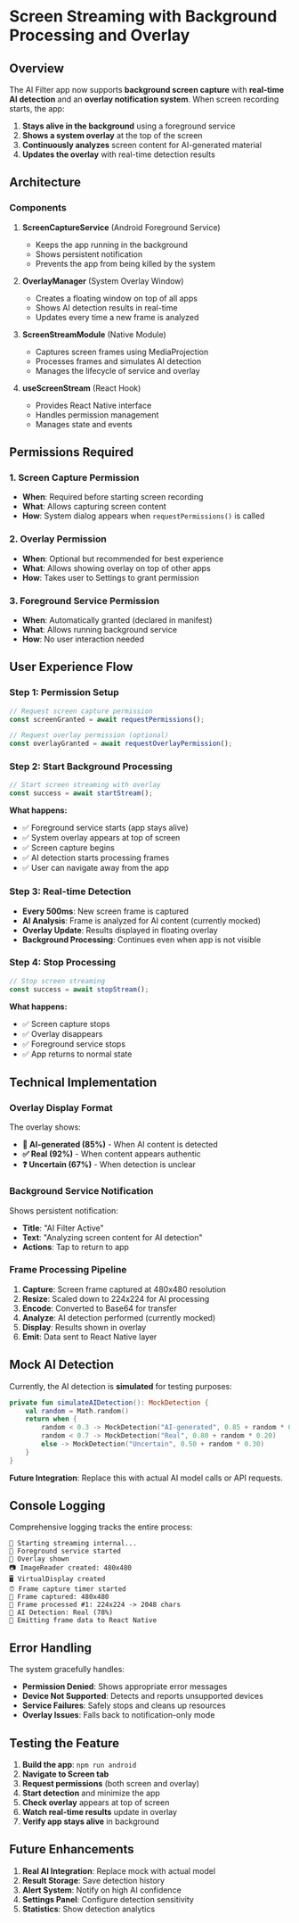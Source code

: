 # Screen Streaming with Background Processing and Overlay

## Overview

The AI Filter app now supports **background screen capture** with **real-time AI detection** and an **overlay notification system**. When screen recording starts, the app:

1. **Stays alive in the background** using a foreground service
2. **Shows a system overlay** at the top of the screen
3. **Continuously analyzes** screen content for AI-generated material
4. **Updates the overlay** with real-time detection results

## Architecture

### Components

1. **ScreenCaptureService** (Android Foreground Service)
   - Keeps the app running in the background
   - Shows persistent notification
   - Prevents the app from being killed by the system

2. **OverlayManager** (System Overlay Window)
   - Creates a floating window on top of all apps
   - Shows AI detection results in real-time
   - Updates every time a new frame is analyzed

3. **ScreenStreamModule** (Native Module)
   - Captures screen frames using MediaProjection
   - Processes frames and simulates AI detection
   - Manages the lifecycle of service and overlay

4. **useScreenStream** (React Hook)
   - Provides React Native interface
   - Handles permission management
   - Manages state and events

## Permissions Required

### 1. Screen Capture Permission
- **When**: Required before starting screen recording
- **What**: Allows capturing screen content
- **How**: System dialog appears when `requestPermissions()` is called

### 2. Overlay Permission
- **When**: Optional but recommended for best experience
- **What**: Allows showing overlay on top of other apps
- **How**: Takes user to Settings to grant permission

### 3. Foreground Service Permission
- **When**: Automatically granted (declared in manifest)
- **What**: Allows running background service
- **How**: No user interaction needed

## User Experience Flow

### Step 1: Permission Setup
```typescript
// Request screen capture permission
const screenGranted = await requestPermissions();

// Request overlay permission (optional)
const overlayGranted = await requestOverlayPermission();
```

### Step 2: Start Background Processing
```typescript
// Start screen streaming with overlay
const success = await startStream();
```

**What happens:**
- ✅ Foreground service starts (app stays alive)
- ✅ System overlay appears at top of screen
- ✅ Screen capture begins
- ✅ AI detection starts processing frames
- ✅ User can navigate away from the app

### Step 3: Real-time Detection
- **Every 500ms**: New screen frame is captured
- **AI Analysis**: Frame is analyzed for AI content (currently mocked)
- **Overlay Update**: Results displayed in floating overlay
- **Background Processing**: Continues even when app is not visible

### Step 4: Stop Processing
```typescript
// Stop screen streaming
const success = await stopStream();
```

**What happens:**
- ✅ Screen capture stops
- ✅ Overlay disappears
- ✅ Foreground service stops
- ✅ App returns to normal state

## Technical Implementation

### Overlay Display Format
The overlay shows:
- **🤖 AI-generated (85%)** - When AI content is detected
- **✅ Real (92%)** - When content appears authentic
- **❓ Uncertain (67%)** - When detection is unclear

### Background Service Notification
Shows persistent notification:
- **Title**: "AI Filter Active"
- **Text**: "Analyzing screen content for AI detection"
- **Actions**: Tap to return to app

### Frame Processing Pipeline
1. **Capture**: Screen frame captured at 480x480 resolution
2. **Resize**: Scaled down to 224x224 for AI processing
3. **Encode**: Converted to Base64 for transfer
4. **Analyze**: AI detection performed (currently mocked)
5. **Display**: Results shown in overlay
6. **Emit**: Data sent to React Native layer

## Mock AI Detection

Currently, the AI detection is **simulated** for testing purposes:

```kotlin
private fun simulateAIDetection(): MockDetection {
    val random = Math.random()
    return when {
        random < 0.3 -> MockDetection("AI-generated", 0.85 + random * 0.15)
        random < 0.7 -> MockDetection("Real", 0.80 + random * 0.20)
        else -> MockDetection("Uncertain", 0.50 + random * 0.30)
    }
}
```

**Future Integration**: Replace this with actual AI model calls or API requests.

## Console Logging

Comprehensive logging tracks the entire process:

```
🚀 Starting streaming internal...
🔄 Foreground service started
🎯 Overlay shown
📷 ImageReader created: 480x480
🖥️ VirtualDisplay created
⏰ Frame capture timer started
📸 Frame captured: 480x480
🎯 Frame processed #1: 224x224 -> 2048 chars
🤖 AI Detection: Real (78%)
📡 Emitting frame data to React Native
```

## Error Handling

The system gracefully handles:
- **Permission Denied**: Shows appropriate error messages
- **Device Not Supported**: Detects and reports unsupported devices
- **Service Failures**: Safely stops and cleans up resources
- **Overlay Issues**: Falls back to notification-only mode

## Testing the Feature

1. **Build the app**: `npm run android`
2. **Navigate to Screen tab**
3. **Request permissions** (both screen and overlay)
4. **Start detection** and minimize the app
5. **Check overlay** appears at top of screen
6. **Watch real-time results** update in overlay
7. **Verify app stays alive** in background

## Future Enhancements

1. **Real AI Integration**: Replace mock with actual model
2. **Result Storage**: Save detection history
3. **Alert System**: Notify on high AI confidence
4. **Settings Panel**: Configure detection sensitivity
5. **Statistics**: Show detection analytics

